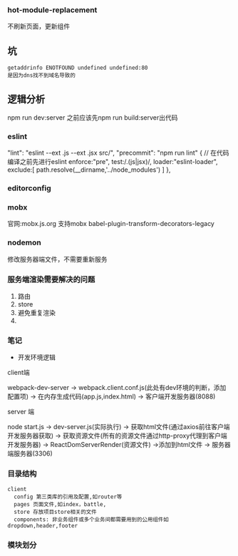 ### hot-module-replacement

不刷新页面，更新组件


## 坑
```
getaddrinfo ENOTFOUND undefined undefined:80
是因为dns找不到域名导致的
```

## 逻辑分析

npm run dev:server 之前应该先npm run build:server出代码


### eslint
"lint": "eslint --ext .js --ext .jsx src/",
"precommit": "npm run lint"
      {
        // 在代码编译之前先进行eslint
        enforce:"pre",
        test:/.(js|jsx)/,
        loader:"eslint-loader",
        exclude:[
          path.resolve(__dirname,'../node_modules')
        ]
      },

### editorconfig

### mobx

官网:mobx.js.org
支持mobx
babel-plugin-transform-decorators-legacy


### nodemon
修改服务器端文件，不需要重新服务

### 服务端渲染需要解决的问题

1. 路由
2. store
3. 避免重复渲染
4. 

### 笔记

*  开发环境逻辑

client端

webpack-dev-server -> webpack.client.conf.js(此处有dev环境的判断，添加配置项) -> 在内存生成代码(app.js,index.html) -> 客户端开发服务器(8088)

server 端

node start.js -> dev-server.js(实际执行) -> 获取html文件(通过axios前往客户端开发服务器获取) -> 获取资源文件(所有的资源文件通过http-proxy代理到客户端开发服务器) -> ReactDomServerRender(资源文件) ->添加到html文件 -> 服务器端服务器(3306) 
                                        
### 目录结构

```
client
  config 第三类库的引用及配置,如router等
  pages 页面文件,如index，battle,
  store 存放项目store相关的文件
  components: 非业务组件或多个业务间都需要用到的公用组件如dropdown,header,footer

```

### 模块划分
